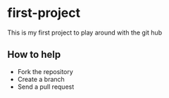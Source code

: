 # first-project

This is my first project to play around with the git hub

## How to help
* Fork the repository
* Create a branch
* Send a pull request
